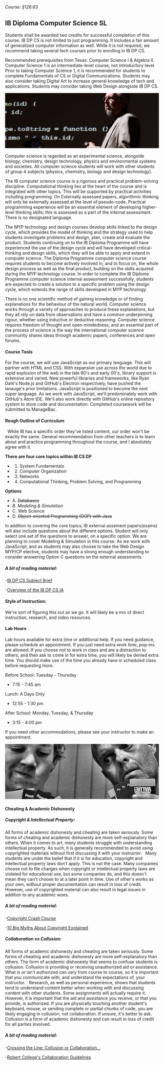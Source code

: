 ###### Course: §126.63

## IB Diploma Computer Science SL

Students shall be awarded two credits for successful completion of this course. IB DP CS is not limited to just programming. It includes a fair amount of generalized computer information as well. While it is not required, we recommend taking several tech courses prior to enrolling in IB DP CS. 

Recommended prerequisites from Texas: Computer Science I & Algebra II. Computer Science 1 is an intermediate-level course, not introductory level. Prior to taking Computer Science 1, it is recommended for students to complete Fundamentals of CS or Digital Communications. Students may also consider taking Digital Art to increase general knowledge of tech and applications. Students may consider taking Web Design alongside IB DP CS.

![alt text](../images/compsci-dp-cs.jpg "CC 2.0: Generic | Cropped  | Eric Miraglia")

Computer science is regarded as an experimental science, alongside biology, chemistry, design technology, physics and environmental systems and societies. All computer science students will work with other students of group 4 subjects (physics, chemistry, biology and design technology).

The IB computer science course is a rigorous and practical problem-solving discipline. Computational thinking lies at the heart of the course and is integrated with other topics. This will be supported by practical activities including programming. On Externally assessed papers, algorithmic thinking will only be externally assessed at the level of pseudo-code. Practical programming experience will be an essential element of developing higher-level thinking skills; this is assessed as a part of the internal assessment. There is no designated language.
 
The MYP technology and design courses develop skills linked to the design cycle, which provides the model of thinking and the strategy used to help students investigate problems and design, plan, create and evaluate the product. Students continuing on to the IB Diploma Programme will have experienced the use of the design cycle and will have developed critical-thinking and design skills, which they will be able to apply and extend in computer science. The Diploma Programme computer science course requires students to become actively involved in, and to focus on, the whole design process as well as the final product, building on the skills acquired during the MYP technology course. In order to complete the IB Diploma Programme computer science internal assessment successfully, students are expected to create a solution to a specific problem using the design cycle, which extends the range of skills developed in MYP technology.

There is no one scientific method of gaining knowledge or of finding explanations for the behaviour of the natural world. Computer science works through a variety of approaches to produce these explanations, but they all rely on data from observations and have a common underpinning rigour, whether using inductive or deductive reasoning. Computer science requires freedom of thought and open-mindedness, and an essential part of the process of science is the way the international computer science community shares ideas through academic papers, conferences and open forums.

#### Course Tools

For the course, we will use JavaScript as our primary language. This will partner with HTML and CSS. With expansive use across the world due to rapid explosion of the web in the late 90's and early 00's, library support is extensive and varied. New powerful libraries and frameworks, like Ryan Dahl's Node.js and GitHub's Electron respectively, have pushed the lanauge's prior limitations. JavaScript is positioned to become the next super language. As we work with JavaScript, we'll predominately work with GitHub's Atom IDE. We'll also work directly with GitHub's online repository system to store code and documentation. Completed coursework will be submitted to ManageBac. 

#### Rough Outline of Curriculum
 
While IB has a specific order they've listed content, our order won't be exactly the same. General recommendation from other teachers is to learn about and practice programming throughout the course, and I absolutely agree with it.
 
**There are four core topics within IB CS DP**
* 1. System Fundamentals
* 2. Computer Organization
* 3. Networks
* 4. Computational Thinking, Problem Solving, and Programming

**Options**
* A. ~~Databases~~
* *B. Modeling & Simulation*
* C. Web Science
* D. ~~Object-oriented Programming (OOP) with Java~~

In addition to covering the core topics, IB external assement papers(exams) will also include questions about the different options. Student will only select one set of the questions to answer, on a specific option. We are planning to cover Modeling & Simulation in this course. As we work with JavaScript, and as students may also choose to take the Web Design MYP/CP elective, students may have a strong enough understanding to consider answering Option C questions on the external assesments.

##### A bit of reading material:
-[IB DP CS Subject Brief](https://www.ibo.org/globalassets/publications/recognition/4_computersl.pdf)

-[Overview of the IB DP CS IA](http://ib.compscihub.net/internal-assessment/overview)
 
#### Style of Instruction:
We're sort of figuring this out as we go. It will likely be a mix of direct instruction, research, and video resources.

#### Lab Hours

Lab hours available for extra time or additional help. If you need guidance, please schedule an appointment. If you just need extra work time, pop-ins are allowed. If you choose not to work in class and are a distraction to others, and then ask to come in for extra time, you will likely be denied extra time. You should make use of the time you already have in scheduled class before requesting more.

Before School: Tuesday - Thursday
* 7:15 - 7:45 am

Lunch: A Days Only
* 12:55 - 1:30 pm

After School: Monday, Tuesday, & Thursday
* 3:15 - 4:00 pm

If you need other accommodations, please see your instructor to make an appointment.

![alt text](../images/cheating.jpg "CC 2.0: Generic | Cropped, Grey Scale, Selective Blur  |  Craig Sunter")

#### Cheating & Academic Dishonesty

##### Copyright & Intellectual Property:

All forms of academic dishonesty and cheating are taken seriously. Some forms of cheating and academic dishonesty are more self-explanatory than others. When it comes to art, many students struggle with understanding intellectual property. As such, it is generally recommended to avoid using copyrighted materials without first discussing it with your instructor.
 
Many students are under the belief that if it is for education, copyright and intellectual property laws don't apply. This is not the case. Many companies choose not to file charges when copyright or intellectual property laws are violated for educational use, but some companies do, and this doesn't mean they can't choose to at a later point in time. Use of other's works as your own, without proper documentation can result in loss of credit. However, use of copyrighted material can also result in legal issues in addition to any academic woes.
  
##### A bit of reading material:
-[Copyright Crash Course](http://guides.lib.utexas.edu/copyright)

-[10 Big Myths About Copyright Explained](https://www.templetons.com/brad/copymyths.html)

##### Collaboration vs Collusion:

All forms of academic dishonesty and cheating are taken seriously. Some forms of cheating and academic dishonesty are more self-explanatory than others. The form of academic dishonesty that seems to confuse students is collusion. Collusion is providing or receiving unauthorized aid or assistance. What is or isn't authorized can vary from course to course, so it is important that you communicate with, and understand the expectations of, your instructor.
 
Research, as well as personal experience, shows that students tend to understand content better when working with and discussing content with other students. Some assignments will actually require it. However, it is important that the aid and assistance you receive, or that you provide, is authorized. If you are physically touching another student's keyboard, mouse, or sending complete or partial chunks of code, you are likely engaging in collusion, not collaboration. If unsure, it's better to ask. Collusion is a form of academic dishonesty and can result in loss of credit for all parties involved.
  
##### A bit of reading material:
-[Crossing the Line: Collusion or Collaboration...](https://files.eric.ed.gov/fulltext/EJ1004398.pdf)

-[Robert College's Collaboration Guidelines](http://webportal.robcol.k12.tr/Academics/Academic-Honesty/CollaborationGuidelines/Pages/default.aspx)
